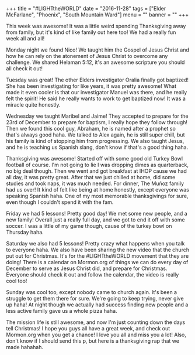 +++
title = "#LIGHTtheWORLD"
date = "2016-11-28"
tags = ["Elder McFarlane", "Phoenix", "South Mountain Ward"]
menu = ""
banner = ""
+++

This week was awesome! It was a little weird spending Thanksgiving
away from family, but it's kind of like family out here too! We had a
really fun week all and all!

Monday night we found Nico! We taught him the Gospel of Jesus Christ
and how he can rely on the atonement of Jesus Christ to overcome any
challenge. We shared Helaman 5:12, it's an awesome scripture you
should all check it out!

Tuesday was great! The other Elders investigator Oralia finally got
baptized! She has been investigating for like years, it was pretty
awesome! What made it even cooler is that our investigator Manuel was
there, and he really felt the spirit! He said he really wants to work
to get baptized now! It was a miracle quite honestly.

Wednesday we taught Maribel and Jaime! They accepted to prepare for
the 23rd of December to prepare for baptism, I really hope they follow
through! Then we found this cool guy, Abraham, he is named after a
prophet so that's always good haha. We talked to Alex again, he is
still super chill, but his family is kind of stopping him from
progressing. We also taught Jesus, and he is teaching us Spanish
slang, don't know if that's a good thing haha.

Thanksgiving was awesome! Started off with some good old Turkey Bowl
football of course. I'm not going to lie I was dropping dimes as
quarterback, no big deal though. Then we went and got breakfast at
IHOP cause we had all day, it was pretty great. After that we just
chilled at home, did some studies and took naps, it was much needed.
For dinner, The Muñoz family had us over! It kind of felt like being
at home honestly, except everyone was speaking Spanish haha. One of my
most memorable thanksgivings for sure, even though I couldn't spend it
with the fam.

Friday we had 5 lessons! Pretty good day! We met some new people, and
a new family! Overall just a really full day, and we got to end it off
with some soccer. I was a little of my game though, cause of the
turkey bowl on Thursday haha.

Saturday we also had 5 lessons! Pretty crazy what happens when you
talk to everyone haha. We also have been sharing the new video that
the church put out for Christmas. It's for the #LIGHTtheWORLD movement
that they are doing! There is a calendar on Mormon.org of things we
can do every day of December to serve as Jesus Christ did, and prepare
for Christmas. Everyone should check it out and follow the calendar,
the video is really cool too!

Sunday was cool too, except nobody came to church again. It's been a
struggle to get them there for sure. We're going to keep trying, never
give up haha! At night though we actually had success finding new
people and a less active family gave us a whole pizza haha.

The mission life is still awesome, and now I'm just counting down the
days tell Christmas! I hope you guys all have a great week, and check
out Mormon.org when you get a chance! I love you all and miss you a
lot! Also, don't know if I should send this p, but here is a
thanksgiving rap that we made hahahah.